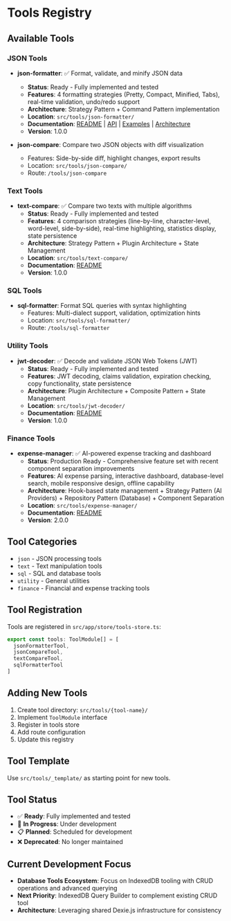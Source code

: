 # Tools Registry

## Available Tools

### JSON Tools
- **json-formatter**: ✅ Format, validate, and minify JSON data
  - **Status**: Ready - Fully implemented and tested
  - **Features**: 4 formatting strategies (Pretty, Compact, Minified, Tabs), real-time validation, undo/redo support
  - **Architecture**: Strategy Pattern + Command Pattern implementation
  - **Location**: `src/tools/json-formatter/`
  - **Documentation**: [README](../src/tools/json-formatter/README.md) | [API](./tools/json-formatter-api.md) | [Examples](./examples/json-formatter-examples.md) | [Architecture](./architecture/json-formatter-patterns.md)
  - **Version**: 1.0.0

- **json-compare**: Compare two JSON objects with diff visualization
  - Features: Side-by-side diff, highlight changes, export results
  - Location: `src/tools/json-compare/`
  - Route: `/tools/json-compare`

### Text Tools
- **text-compare**: ✅ Compare two texts with multiple algorithms
  - **Status**: Ready - Fully implemented and tested
  - **Features**: 4 comparison strategies (line-by-line, character-level, word-level, side-by-side), real-time highlighting, statistics display, state persistence
  - **Architecture**: Strategy Pattern + Plugin Architecture + State Management
  - **Location**: `src/tools/text-compare/`
  - **Documentation**: [README](../src/tools/text-compare/README.md)
  - **Version**: 1.0.0

### SQL Tools
- **sql-formatter**: Format SQL queries with syntax highlighting
  - Features: Multi-dialect support, validation, optimization hints
  - Location: `src/tools/sql-formatter/`
  - Route: `/tools/sql-formatter`

### Utility Tools
- **jwt-decoder**: ✅ Decode and validate JSON Web Tokens (JWT)
  - **Status**: Ready - Fully implemented and tested
  - **Features**: JWT decoding, claims validation, expiration checking, copy functionality, state persistence
  - **Architecture**: Plugin Architecture + Composite Pattern + State Management
  - **Location**: `src/tools/jwt-decoder/`
  - **Documentation**: [README](../src/tools/jwt-decoder/README.md)
  - **Version**: 1.0.0

### Finance Tools
- **expense-manager**: ✅ AI-powered expense tracking and dashboard
  - **Status**: Production Ready - Comprehensive feature set with recent component separation improvements
  - **Features**: AI expense parsing, interactive dashboard, database-level search, mobile responsive design, offline capability
  - **Architecture**: Hook-based state management + Strategy Pattern (AI Providers) + Repository Pattern (Database) + Component Separation
  - **Location**: `src/tools/expense-manager/`
  - **Documentation**: [README](../src/tools/expense-manager/README.md)
  - **Version**: 2.0.0

## Tool Categories
- `json` - JSON processing tools
- `text` - Text manipulation tools
- `sql` - SQL and database tools
- `utility` - General utilities
- `finance` - Financial and expense tracking tools

## Tool Registration
Tools are registered in `src/app/store/tools-store.ts`:

```typescript
export const tools: ToolModule[] = [
  jsonFormatterTool,
  jsonCompareTool,
  textCompareTool,
  sqlFormatterTool
]
```

## Adding New Tools
1. Create tool directory: `src/tools/{tool-name}/`
2. Implement `ToolModule` interface
3. Register in tools store
4. Add route configuration
5. Update this registry

## Tool Template
Use `src/tools/_template/` as starting point for new tools.

## Tool Status
- ✅ **Ready**: Fully implemented and tested
- 🚧 **In Progress**: Under development
- 📋 **Planned**: Scheduled for development
- ❌ **Deprecated**: No longer maintained

## Current Development Focus
- **Database Tools Ecosystem**: Focus on IndexedDB tooling with CRUD operations and advanced querying
- **Next Priority**: IndexedDB Query Builder to complement existing CRUD tool
- **Architecture**: Leveraging shared Dexie.js infrastructure for consistency